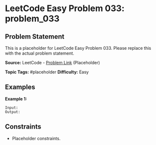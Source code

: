 # LeetCode Easy Problem 033: problem_033

## Problem Statement

This is a placeholder for LeetCode Easy Problem 033.
Please replace this with the actual problem statement.

**Source:** LeetCode - [Problem Link](https://leetcode.com/problems/problem-033/) (Placeholder)

**Topic Tags:** #placeholder
**Difficulty:** Easy

## Examples

**Example 1:**

```
Input:
Output:
```

## Constraints

- Placeholder constraints.
